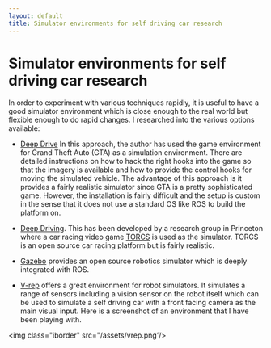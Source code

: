```yaml
---
layout: default
title: Simulator environments for self driving car research
---
```


# Simulator environments for self driving car research

In order to experiment with various techniques rapidly, it is useful to have a good simulator environment which is close enough to the real world but flexible enough to do rapid changes. I researched into the various options available:

* [Deep Drive](http://deepdrive.io/) In this approach, the author has used the game environment for Grand Theft Auto (GTA) as a simulation environment. There are detailed instructions on how to hack the right hooks into the game so that the imagery is available and how to provide the control hooks for moving the simulated vehicle. The advantage of this approach is it provides a fairly realistic simulator since GTA is a pretty sophisticated game. However, the installation is fairly difficult and the setup is custom in the sense that it does not use a standard OS like ROS to build the platform on.

* [Deep Driving](http://deepdriving.cs.princeton.edu/paper.pdf). This has been developed by a research group in Princeton where a car racing video game [TORCS](https://sourceforge.net/projects/torcs/) is used as the simulator. TORCS is an open source car racing platform but is fairly realistic.

* [Gazebo](http://gazebosim.org/) provides an open source robotics simulator which is deeply integrated with ROS.

* [V-rep](http://www.coppeliarobotics.com/) offers a great environment for robot simulators. It simulates a range of sensors including a vision sensor on the robot itself which can be used to simulate a self driving car with a front facing camera as  the main visual input. Here is a screenshot of an environment that I have been playing with.

<img class="iborder" src="/assets/vrep.png”/>
